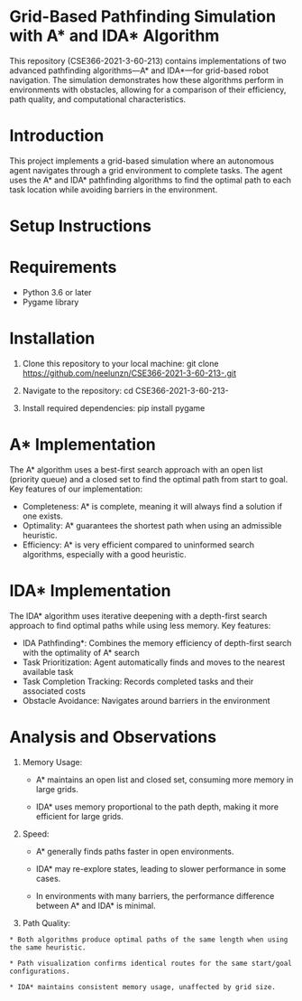 # Grid-Based Pathfinding Simulation with A* and IDA* Algorithm

This repository (CSE366-2021-3-60-213) contains implementations of two advanced pathfinding algorithms—A* and IDA*—for grid-based robot navigation. The simulation demonstrates how these algorithms perform in environments with obstacles, allowing for a comparison of their efficiency, path quality, and computational characteristics.

# Introduction

This project implements a grid-based simulation where an autonomous agent navigates through a grid environment to complete tasks. The agent uses the A* and IDA* pathfinding algorithms to find the optimal path to each task location while avoiding barriers in the environment.

# Setup Instructions

# Requirements
  * Python 3.6 or later
  * Pygame library
    
# Installation

 1. Clone this repository to your local machine:
      git clone https://github.com/neelunzn/CSE366-2021-3-60-213-.git
    
 2. Navigate to the repository:
      cd CSE366-2021-3-60-213-

 3. Install required dependencies:
      pip install pygame

# A* Implementation

The A* algorithm uses a best-first search approach with an open list (priority queue) and a closed set to find the optimal path from start to goal. Key features of our implementation:
  * Completeness: A* is complete, meaning it will always find a solution if one exists.
  * Optimality: A* guarantees the shortest path when using an admissible heuristic.
  * Efficiency: A* is very efficient compared to uninformed search algorithms, especially with a good heuristic.

# IDA* Implementation

The IDA* algorithm uses iterative deepening with a depth-first search approach to find optimal paths while using less memory. Key features:
  * IDA Pathfinding*: Combines the memory efficiency of depth-first search with the optimality of A* search
  * Task Prioritization: Agent automatically finds and moves to the nearest available task
  * Task Completion Tracking: Records completed tasks and their associated costs
  * Obstacle Avoidance: Navigates around barriers in the environment

# Analysis and Observations

 1. Memory Usage:

    * A* maintains an open list and closed set, consuming more memory in large grids.

    * IDA* uses memory proportional to the path depth, making it more efficient for large grids.

 2. Speed:

    * A* generally finds paths faster in open environments.

    * IDA* may re-explore states, leading to slower performance in some cases.

    * In environments with many barriers, the performance difference between A* and IDA* is minimal.

  3. Path Quality:

    * Both algorithms produce optimal paths of the same length when using the same heuristic.

    * Path visualization confirms identical routes for the same start/goal configurations.

    * IDA* maintains consistent memory usage, unaffected by grid size.


    
